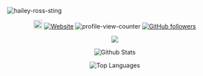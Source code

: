 <img src="https://assets.hails.cc/i/hailey-sting.gif" alt="hailey-ross-sting" />
<p align ="center"><a href="https://u.hails.cc/Links"><img src="http://assets.hails.cc/i/dev-sphere96x96.png" alt="Dev-Sphere" style="width:20px;height:20px;"/></a> <a href="https://hails.cc"><img alt="Website" src="https://img.shields.io/website?url=https%3A%2F%2Fhails.cc&style=plastic&label=Hails.cc"></a>
<img src="https://komarev.com/ghpvc/?username=Hailey-Ross&label=Profile+views&color=ff6e96&style=plastic" alt="profile-view-counter" />
<a href="https://github.com/MacroPower?tab=followers">
    <img alt="GitHub followers" src="https://img.shields.io/github/followers/Hailey-Ross?style=plastic&color=8f00ff&logo=github">
  </a></p>
<p align="center">
</p>
<p align="center">
<img src="https://github-profile-trophy.vercel.app/?username=Hailey-Ross&no-bg=true"/>
</p>
<p align="center">
  <img src="https://hails-gitstats.vercel.app/api?username=Hailey-Ross&show_icons=true&theme=transparent&show=reviews,discussions_started,discussions_answered,prs_merged,prs_merged_percentage&cache_seconds=90&border_radius=10" alt="Github Stats" />
</p>
<p align="center">
<img src="https://hails-gitstats.vercel.app/api/top-langs/?username=Hailey-Ross&theme=transparent&cache_seconds=90&border_radius=10" alt="Top Languages" />
</p>
